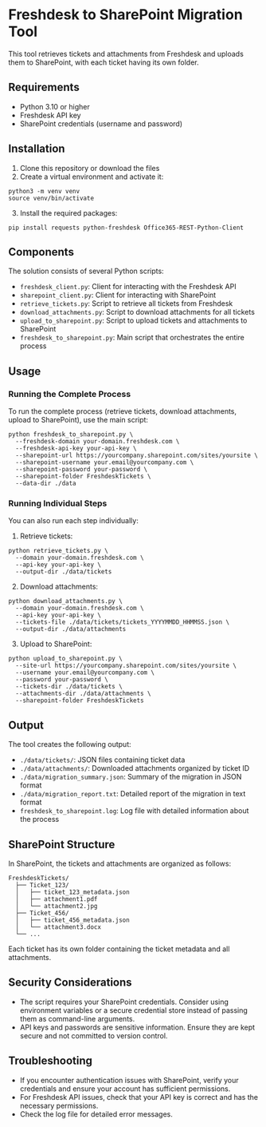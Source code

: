 # Freshdesk to SharePoint Migration Tool

This tool retrieves tickets and attachments from Freshdesk and uploads them to SharePoint, with each ticket having its own folder.

## Requirements

- Python 3.10 or higher
- Freshdesk API key
- SharePoint credentials (username and password)

## Installation

1. Clone this repository or download the files
2. Create a virtual environment and activate it:
```
python3 -m venv venv
source venv/bin/activate
```
3. Install the required packages:
```
pip install requests python-freshdesk Office365-REST-Python-Client
```

## Components

The solution consists of several Python scripts:

- `freshdesk_client.py`: Client for interacting with the Freshdesk API
- `sharepoint_client.py`: Client for interacting with SharePoint
- `retrieve_tickets.py`: Script to retrieve all tickets from Freshdesk
- `download_attachments.py`: Script to download attachments for all tickets
- `upload_to_sharepoint.py`: Script to upload tickets and attachments to SharePoint
- `freshdesk_to_sharepoint.py`: Main script that orchestrates the entire process

## Usage

### Running the Complete Process

To run the complete process (retrieve tickets, download attachments, upload to SharePoint), use the main script:

```
python freshdesk_to_sharepoint.py \
  --freshdesk-domain your-domain.freshdesk.com \
  --freshdesk-api-key your-api-key \
  --sharepoint-url https://yourcompany.sharepoint.com/sites/yoursite \
  --sharepoint-username your.email@yourcompany.com \
  --sharepoint-password your-password \
  --sharepoint-folder FreshdeskTickets \
  --data-dir ./data
```

### Running Individual Steps

You can also run each step individually:

1. Retrieve tickets:
```
python retrieve_tickets.py \
  --domain your-domain.freshdesk.com \
  --api-key your-api-key \
  --output-dir ./data/tickets
```

2. Download attachments:
```
python download_attachments.py \
  --domain your-domain.freshdesk.com \
  --api-key your-api-key \
  --tickets-file ./data/tickets/tickets_YYYYMMDD_HHMMSS.json \
  --output-dir ./data/attachments
```

3. Upload to SharePoint:
```
python upload_to_sharepoint.py \
  --site-url https://yourcompany.sharepoint.com/sites/yoursite \
  --username your.email@yourcompany.com \
  --password your-password \
  --tickets-dir ./data/tickets \
  --attachments-dir ./data/attachments \
  --sharepoint-folder FreshdeskTickets
```

## Output

The tool creates the following output:

- `./data/tickets/`: JSON files containing ticket data
- `./data/attachments/`: Downloaded attachments organized by ticket ID
- `./data/migration_summary.json`: Summary of the migration in JSON format
- `./data/migration_report.txt`: Detailed report of the migration in text format
- `freshdesk_to_sharepoint.log`: Log file with detailed information about the process

## SharePoint Structure

In SharePoint, the tickets and attachments are organized as follows:

```
FreshdeskTickets/
  ├── Ticket_123/
  │   ├── ticket_123_metadata.json
  │   ├── attachment1.pdf
  │   └── attachment2.jpg
  ├── Ticket_456/
  │   ├── ticket_456_metadata.json
  │   └── attachment3.docx
  └── ...
```

Each ticket has its own folder containing the ticket metadata and all attachments.

## Security Considerations

- The script requires your SharePoint credentials. Consider using environment variables or a secure credential store instead of passing them as command-line arguments.
- API keys and passwords are sensitive information. Ensure they are kept secure and not committed to version control.

## Troubleshooting

- If you encounter authentication issues with SharePoint, verify your credentials and ensure your account has sufficient permissions.
- For Freshdesk API issues, check that your API key is correct and has the necessary permissions.
- Check the log file for detailed error messages.
